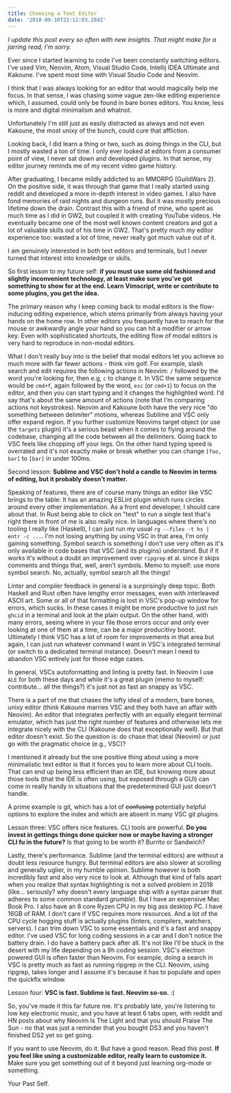 ```yaml
---
title: Choosing a Text Editor
date: '2018-09-10T22:12:03.284Z'
---
```


_I update this post every so often with new insights. That might make for a jarring read, I'm sorry._

Ever since I started learning to code I've been constantly switching editors. I've used Vim, Neovim, Atom, Visual Studio Code, Intellij IDEA Ultimate and Kakoune. I've spent most time with Visual Studio Code and Neovim.

I think that I was always looking for an editor that would magically help me focus. In that sense, I was chasing some vague zen-like editing experience which, I assumed, could only be found in bare bones editors. You know, less is more and digital minimalism and whatnot.

Unfortunately I'm still just as easily distracted as always and not even Kakoune, the most unixy of the bunch, could cure that affliction.

Looking back, I did learn a thing or two, such as doing things in the CLI, but I mostly wasted a ton of time. I only ever looked at editors from a consumer point of view, I never sat down and developed plugins. In that sense, my editor journey reminds me of my recent video game history.

After graduating, I became mildly addicted to an MMORPG (GuildWars 2). On the positive side, it was through that game that I really started using reddit and developed a more in-depth interest in video games. I also have fond memories of raid nights and dungeon runs. But it was mostly precious lifetime down the drain. Contrast this with a friend of mine, who spent as much time as I did in GW2, but coupled it with creating YouTube videos. He eventually became one of the most well known content creators and got a lot of valuable skills out of his time in GW2. That's pretty much my editor experience too: wasted a lot of time, never really got much value out of it.

I am genuinely interested in both text editors and terminals, but I never turned that interest into knowledge or skills.

So first lesson to my future self: **if you must use some old fashioned and slightly inconvenient technology, at least make sure you've got something to show for at the end. Learn Vimscript, write or contribute to some plugins, you get the idea.**

The primary reason why I keep coming back to modal editors is the flow-inducing editing experience, which stems primarily from always having your hands on the home row. In other editors you frequently have to reach for the mouse or awkwardly angle your hand so you can hit a modifier or arrow key. Even with sophisticated shortcuts, the editing flow of modal editors is very hard to reproduce in non-modal editors.

What I don't really buy into is the belief that modal editors let you achieve
so much more with far fewer actions - think vim golf. For example, slash search and edit requires the following actions in Neovim: `/` followed by the word you're looking for, then e.g, `c` to change it. In VSC the same sequence would be `cmd+f`, again followed by the word, `esc` (or `cmd+1`) to focus on the editor, and then you can start typing and it changes the highlighted word. I'd say that's about the same amount of actions (note that I'm comparing actions not keystrokes). Neovim and Kakoune both have the very nice "do something between delimiter" motions, whereas Sublime and VSC only offer expand region. If you further customize Neovims target object (or use the `targets` plugin) it's a serious beast when it comes to flying around the codebase, changing all the code between all the delimiters. Going back to VSC feels like chopping off your legs. On the other hand typing speed is overrated and it's not exactly make or break whether you can change `[foo, bar]` to `[bar]` in under 100ms.

Second lesson: **Sublime and VSC don't hold a candle to Neovim in terms of editing, but it probably doesn't matter.**

Speaking of features, there are of course many things an editor like VSC brings to the table: It has an amazing ESLint plugin which runs circles around every other implementation. As a front end developer, I should care about that. In Rust being able to click on "test" to run a single test that's right there in front of me is also really nice. In languages where there's no tooling I really like (Haskell), I can just run my usual `rg --files -t hs | entr -c ...`. I'm not losing anything by using VSC in that area, I'm only gaining something. Symbol search is something I don't use very often as it's only available in code bases that VSC (and its plugins) understand. But if it works it's without a doubt an improvement over `ripgrep` et al. since it skips comments and things that, well, aren't symbols. Memo to myself: use more symbol search. No, actually, symbol search all the things!

Linter and compiler feedback in general is a surprisingly deep topic. Both Haskell and Rust often have lengthy error messages, even with interleaved ASCII art. Some or all of that formatting is lost in VSC's pop-up window for errors, which sucks. In these cases it might be more productive to just run `ghcid` in a terminal and look at the plain output. On the other hand, with many errors, seeing where in your file those errors occur and only ever looking at one of them at a time, can be a major producitivy boost. Ultimately I think VSC has a lot of room for improvements in that area but again, I can just run whatever command I want in VSC's integrated terminal (or switch to a dedicated terminal instance). Doesn't mean I need to abandon VSC entirely just for those edge cases.

In general, VSCs autoformatting and linting is pretty fast. In Neovim I use `ALE` for both these days and while it's a great plugin (memo to myself: contribute... all the things?) it's just not as fast an snappy as VSC.

There is a part of me that chases the lofty ideal of a modern, bare bones, unixy editor (think Kakoune marries VSC and they both have an affair with Neovim). An editor that integrates perfectly with an equally elegant terminal emulator, which has just the right number of features and otherwise lets me integrate nicely with the CLI (Kakoune does that exceptionally well). But that editor doesn't exist. So the question is: do chase that ideal (Neovim) or just go with the pragmatic choice (e.g., VSC)?

I mentioned it already but the one positive thing about using a more minimalistic text editor is that it forces you to learn more about CLI tools. That can end up being less efficient than an IDE, but knowing more about those tools (that the IDE is often using, but exposed through a GUI) can come in really handy in situations that the predetermined GUI just doesn't handle.

A prime example is git, which has a lot of ~~confusing~~ potentially helpful options to explore the index and which are absent in many VSC git plugins.

Lesson three: VSC offers nice features. CLI tools are powerful. **Do you invest in gettings things done quicker now or maybe having a stronger CLI fu in the future?** Is that going to be worth it? Burrito or Sandwich?

Lastly, there's performance. Sublime (and the terminal editors) are without a doubt less resource hungry. But terminal editors are also slower at scrolling and generally uglier, in my humble opinion. Sublime however is both incredibly fast and also very nice to look at. Although that kind of falls apart when you realize that syntax highlighting is not a solved problem in 2018 (like... seriously? why doesn't every language ship with a syntax parser that adheres to some common standard _grumble_). But I have an expensive Mac Book Pro. I also have an 8 core Ryzen CPU in my big ass desktop PC. I have 16GB of RAM. I don't care if VSC requires more resources. And a lot of the CPU cycle hogging stuff is actually plugins (linters, compilers, watchers, servers). I can trim down VSC to some essentials and it's a fast and snappy editor. I've used VSC for long coding sessions in a car and I don't notice the battery drain. I do have a battery pack after all. It's not like I'll be stuck in the desert with my life depending on a 9h coding session. VSC's electron powered GUI is often faster than Neovim. For example, doing a search in VSC is pretty much as fast as running ripgrep in the CLI. Neovim, using ripgrep, takes longer and I assume it's because it has to populate and open the quickfix window.

Lesson four: **VSC is fast. Sublime is fast. Neovim so-so.** :(

So, you've made it this far future me. It's probably late, you're listening to low key electronic music, and you have at least 6 tabs open, with reddit and HN posts about why Neovim Is The Light and that you should Praise The Sun - no that was just a reminder that you bought DS3 and you haven't finished DS2 yet so get going.

If you want to use Neovim, do it. But have a good reason. Read this post. **If you feel like using a customizable editor, really learn to customize it.** Make sure you get something out of it beyond just learning org-mode or something.

Your Past Self.
